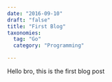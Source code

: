 ```yaml
---
date: "2016-09-10"
draft: "false"
title: "First Blog"
taxonomies:
  tag: "Go"
  category: "Programming"

---
```


Hello bro, this is the first blog post  
